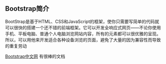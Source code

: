 ## Bootstrap简介

BootStrap是基于HTML、CSS和JavaScript的框架，使你只需要写简单的代码就可以很快的搭建一个还不错的前端框架。它可以开发全响应式网页——不论你使用手机、平板电脑、普通个人电脑浏览网站内容，所有的元素都可以很优雅的呈现。所以，可以用他来开发适合各种设备浏览的页面，避免了大量的因为兼容性而导致的重复劳动

[Bootstrap中文网](http://www.bootcss.com/) 有很棒的文档